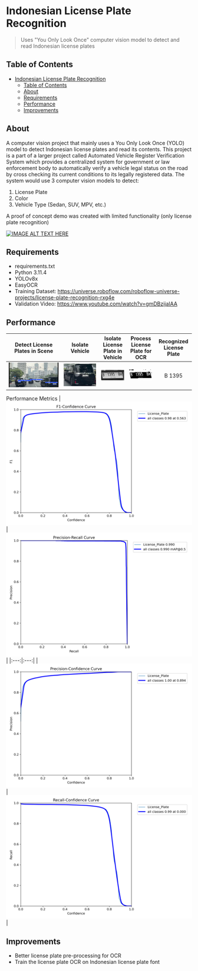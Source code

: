 # Indonesian License Plate Recognition
> Uses "You Only Look Once" computer vision model to detect and read Indonesian license plates 

## Table of Contents
- [Indonesian License Plate Recognition](#indonesian-license-plate-recognition)
  - [Table of Contents](#table-of-contents)
  - [About](#about)
  - [Requirements](#requirements)
  - [Performance](#performance)
  - [Improvements](#improvements)

## About
A computer vision project that mainly uses a You Only Look Once (YOLO) model to detect Indonesian license plates and read its contents. This project is a part of a larger project called Automated Vehicle Register Verification System which provides a centralized system for government or law enforcement body to automatically verify a vehicle legal status on the road by cross checking its current conditions to its legally registered data. The system would use 3 computer vision models to detect:
1. License Plate
2. Color
3. Vehicle Type (Sedan, SUV, MPV, etc.)

A proof of concept demo was created with limited functionality (only license plate recognition)

[![IMAGE ALT TEXT HERE](http://img.youtube.com/vi/ZF_JuQMhAUg/0.jpg)](http://www.youtube.com/watch?v=ZF_JuQMhAUg)

## Requirements
* requirements.txt
* Python 3.11.4
* YOLOv8x
* EasyOCR
* Training Dataset: https://universe.roboflow.com/roboflow-universe-projects/license-plate-recognition-rxg4e
* Validation Video: https://www.youtube.com/watch?v=gmDBzijaIAA

## Performance
| Detect License Plates in Scene | Isolate Vehicle | Isolate License Plate in Vehicle | Process License Plate for OCR | Recognized License Plate |
|:---:|:---:|:----:|:---:|:---:|
|<img src="images/Screenshot (51).png" width="1600px">|<img src="images/292 car.jpg" width="750">|<img src="images/292_raw.jpg">|<img src="images/292.jpg">| B 1395

Performance Metrics
|<img src="images/metrics/F1_curve.png">|<img src="images/metrics/PR_curve.png">|
|:---:|:---:|
|<img src="images/metrics/P_curve.png">|<img src="images/metrics/R_curve.png">|

## Improvements
* Better license plate pre-processing for OCR
* Train the license plate OCR on Indonesian license plate font